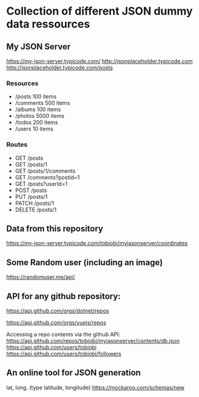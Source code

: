 # Collection of different JSON dummy data ressources

## My JSON Server

https://my-json-server.typicode.com/
http://jsonplaceholder.typicode.com 
http://jsonplaceholder.typicode.com/posts

### Resources
- /posts 	100 items
- /comments 	500 items
- /albums 	100 items
- /photos 	5000 items
- /todos 	200 items
- /users 	10 items

### Routes
- GET 	/posts
- GET 	/posts/1
- GET 	/posts/1/comments
- GET 	/comments?postId=1
- GET 	/posts?userId=1
- POST 	/posts
- PUT 	/posts/1
- PATCH 	/posts/1
- DELETE 	/posts/1

## Data from this repository
https://my-json-server.typicode.com/tobiobi/myjasonserver/coordinates

## Some Random user (including an image)
https://randomuser.me/api/

## API for any github repository:
https://api.github.com/orgs/dotnet/repos

https://api.github.com/orgs/vuejs/repos

Accessing a repo contents via the github API:
https://api.github.com/repos/tobiobi/myjasonserver/contents/db.json
https://api.github.com/users/tobiobi
https://api.github.com/users/tobiobi/followers

## An online tool for JSON generation
lat, long. (type latitude, longitude)
https://mockaroo.com/schemas/new
